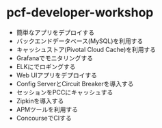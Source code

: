 # pcf-developer-workshop
* 簡単なアプリをデプロイする
* バックエンドデータベース(MySQL)を利用する
* キャッシュストア(Pivotal Cloud Cache)を利用する
* Grafanaでモニタリングする
* ELKにでロギングする
* Web UIアプリをデプロイする
* Config ServerとCircuit Breakerを導入する
* セッションをPCCにキャッシュする
* Zipkinを導入する
* APMツールを利用する
* ConcourseでCIする
